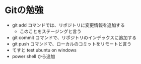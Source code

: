# Gitの勉強
- git add コマンドでは、リポジトリに変更情報を追加する
    - このことをステージングと言う
- git commit コマンドで、リポジトリのインデックスに追加する
- git push コマンドで、ローカルのコミットをリモートと言う
- てすと
test ubuntu on windows
- power shell から追加
